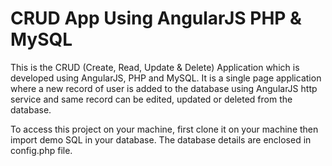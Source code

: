 # CRUD App Using AngularJS PHP & MySQL

This is the CRUD (Create, Read, Update & Delete) Application which is developed using AngularJS, PHP and MySQL. It is a single page application where a new record of user is added to the database using AngularJS http service and same record can be edited, updated or deleted from the database.

To access this project on your machine, first clone it on your machine then import demo SQL in your database. The database details are enclosed in config.php file.
